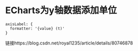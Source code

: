 # ECharts为y轴数据添加单位 #

```
axisLabel: {
  formatter: '{value} (t)'
}
```

链接https://blog.csdn.net/royal1235/article/details/80746878
